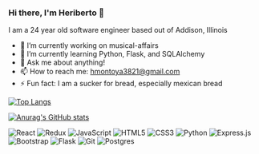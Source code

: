 ### Hi there, I'm Heriberto 👋

I am a 24 year old software engineer based out of Addison, Illinois 

- 🔭 I’m currently working on musical-affairs
- 🌱 I’m currently learning Python, Flask, and SQLAlchemy
- 💬 Ask me about anything!
- 📫 How to reach me: hmontoya3821@gmail.com
- ⚡ Fun fact: I am a sucker for bread, especially mexican bread

[![Top Langs](https://github-readme-stats.vercel.app/api/top-langs/?username=montoya1256&layout=compact)](https://github.com/anuraghazra/github-readme-stats)

 [![Anurag's GitHub stats](https://github-readme-stats.vercel.app/api?username=montoya1256&show_icons=true&theme=radical)
](https://github.com/anuraghazra/github-readme-stats)

<img alt="React" src="https://img.shields.io/badge/react-%2320232a.svg?&style=for-the-badge&logo=react&logoColor=%2361DAFB"/> <img alt="Redux" src="https://img.shields.io/badge/redux-%23593d88.svg?&style=for-the-badge&logo=redux&logoColor=white"/> <img alt="JavaScript" src="https://img.shields.io/badge/javascript-%23323330.svg?&style=for-the-badge&logo=javascript&logoColor=%23F7DF1E"/> <img alt="HTML5" src="https://img.shields.io/badge/html5-%23E34F26.svg?&style=for-the-badge&logo=html5&logoColor=white"/> <img alt="CSS3" src="https://img.shields.io/badge/css3-%231572B6.svg?&style=for-the-badge&logo=css3&logoColor=white"/> <img alt="Python" src="https://img.shields.io/badge/python-%2314354C.svg?&style=for-the-badge&logo=python&logoColor=white"/> <img alt="Express.js" src="https://img.shields.io/badge/express.js-%23404d59.svg?&style=for-the-badge"/> <img alt="Bootstrap" src="https://img.shields.io/badge/bootstrap-%23563D7C.svg?&style=for-the-badge&logo=bootstrap&logoColor=white"/> <img alt="Flask" src="https://img.shields.io/badge/flask-%23000.svg?&style=for-the-badge&logo=flask&logoColor=white"/> <img alt="Git" src="https://img.shields.io/badge/git-%23F05033.svg?&style=for-the-badge&logo=git&logoColor=white"/> <img alt="Postgres" src ="https://img.shields.io/badge/postgres-%23316192.svg?&style=for-the-badge&logo=postgresql&logoColor=white"/>
